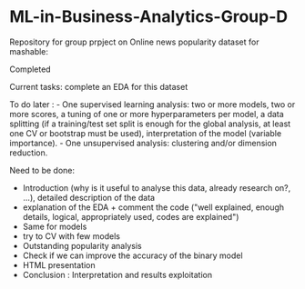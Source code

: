 # ML-in-Business-Analytics-Group-D


Repository for group prpject on Online news popularity dataset for mashable:

Completed

Current tasks: complete an EDA for this dataset

To do later : - One supervised learning analysis: two or more models, two or more scores, a tuning of one or
                more hyperparameters per model, a data splitting (if a training/test set split is enough for the
                global analysis, at least one CV or bootstrap must be used), interpretation of the model
                (variable importance).
              - One unsupervised analysis: clustering and/or dimension reduction.

Need to be done:

- Introduction (why is it useful to analyse this data, already research on?, ...), detailed description of the data
- explanation of the EDA + comment the code ("well explained, enough details, logical, appropriately used, codes are explained")
- Same for models
- try to CV with few models
- Outstanding popularity analysis
- Check if we can improve the accuracy of the binary model
- HTML presentation
- Conclusion : Interpretation and results exploitation
